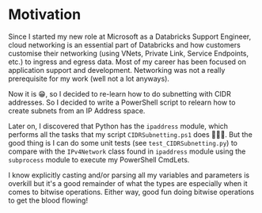 # Motivation
Since I started my new role at Microsoft as a Databricks Support Engineer, cloud networking is an essential part of Databricks and how customers customise their networking (using VNets, Private Link, Service Endpoints, etc.) to ingress and egress data. Most of my career has been focused on application support and development. Networking was not a really prerequisite for my work (well not a lot anyways). 

Now it is 😁, so I decided to re-learn how to do subnetting with CIDR addresses. So I decided to write a PowerShell script to relearn how to create subnets from an IP Address space. 

Later on, I discovered that Python has the `ipaddress` module, which performs all the tasks that my script `CIDRSubnetting.ps1` does 🤦🏽‍♂️. But the good thing is I can do some unit tests (see `test_CIDRSubnetting.py`) to compare with the `IPv4Network` class found in `ipaddress` module using the `subprocess` module to execute my PowerShell CmdLets. 

I know explicitly casting and/or parsing all my variables and parameters is overkill but it's a good remainder of what the types are especially when it comes to bitwise operations. Either way, good fun doing bitwise operations to get the blood flowing!